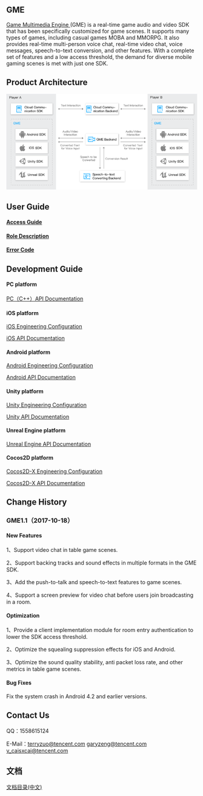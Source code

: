 ## GME
[Game Multimedia Engine ](https://cloud.tencent.com/product/tmg?idx=1)(GME) is a real-time game audio and video SDK that has been specifically customized for game scenes. It supports many types of games, including casual games MOBA and MMORPG. It also provides real-time multi-person voice chat, real-time video chat, voice messages, speech-to-text conversion, and other features. With a complete set of features and a low access threshold, the demand for diverse mobile gaming scenes is met with just one SDK.

## Product Architecture
![image](Image/r14.png)




##  User Guide
#### [Access Guide](https://github.com/TencentMediaLab/GME/blob/master/GME%20Introduction_intl.md)
#### [Role Description](https://github.com/TencentMediaLab/GME/blob/master/GME%20Developer%20Manual/GME%20Role%20Manual_intl.md)
#### [Error Code](https://github.com/TencentMediaLab/GME/blob/master/GME%20Developer%20Manual/GME%20Error%20Code_intl.md)

##  Development Guide
#### PC platform
[PC（C++）API Documentation](https://github.com/TencentMediaLab/GME/blob/master/GME%20Developer%20Manual/Windows%20Developer%20Manual/C%2B%2B%20SDK%20Developer%20Manual_intl.md)

#### iOS platform
[iOS Engineering Configuration](https://github.com/TencentMediaLab/GME/blob/master/GME%20Developer%20Manual/iOS%20Developer%20Manual/iOS%20SDK%20Project%20Configuration_intl.md)

[iOS API Documentation](https://github.com/TencentMediaLab/GME/blob/master/GME%20Developer%20Manual/iOS%20Developer%20Manual/iOS%20SDK%20Developer%20Manual_intl.md)

#### Android platform
[Android Engineering Configuration](https://github.com/TencentMediaLab/GME/blob/master/GME%20Developer%20Manual/Android%20Developer%20Manual/Android%20SDK%20Project%20Configuration_intl.md)

[Android API Documentation](https://github.com/TencentMediaLab/GME/blob/master/GME%20Developer%20Manual/Android%20Developer%20Manual/Android%20SDK%20Developer%20Manual_intl.md)

#### Unity platform
[Unity Engineering Configuration](https://github.com/TencentMediaLab/GME/blob/master/GME%20Developer%20Manual/Unity%20Developer%20Manual/Unity%20SDK%20Project%20Configuration_intl.md)

[Unity API Documentation](https://github.com/TencentMediaLab/GME/blob/master/GME%20Developer%20Manual/Unity%20Developer%20Manual/Unity%20SDK%20Developer%20Manual_intl.md)

#### Unreal Engine platform


[Unreal Engine API Documentation](https://github.com/TencentMediaLab/GME/blob/master/GME%20Developer%20Manual/Unreal%20Engine%20Developer%20Manual/Unreal%20Engine%20SDK%20Developer%20Manual_intl.md)

#### Cocos2D platform
[Cocos2D-X Engineering Configuration](https://github.com/TencentMediaLab/GME/blob/master/GME%20Developer%20Manual/Cocos2D-X%20Developer%20Manual/Cocos2d%20SDK%20Project%20Configuration_intl.md)

[Cocos2D-X API Documentation](https://github.com/TencentMediaLab/GME/blob/master/GME%20Developer%20Manual/Cocos2D-X%20Developer%20Manual/Cocos2d%20SDK%20Developer%20Manual_intl.md)


## Change History
### GME1.1（2017-10-18）
#### New Features
1、Support video chat in table game scenes.

2、Support backing tracks and sound effects in multiple formats in the GME SDK.

3、Add the push-to-talk and speech-to-text features to game scenes.

4、Support a screen preview for video chat before users join broadcasting in a room.
#### Optimization
1、Provide a client implementation module for room entry authentication to lower the SDK access threshold.

2、Optimize the squealing suppression effects for iOS and Android.

3、Optimize the sound quality stability, anti packet loss rate, and other metrics in table game scenes.
#### Bug Fixes
Fix the system crash in Android 4.2 and earlier versions.


## Contact Us
QQ：1558615124

E-Mail：terryzuo@tencent.com		garyzeng@tencent.com		v_caisxcai@tencent.com

## 文档
[文档目录(中文)](https://github.com/TencentMediaLab/GME/blob/master/README.md)